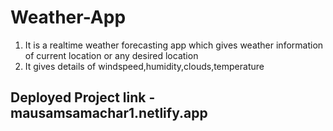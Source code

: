 # Weather-App
<ol>
  <li>
    It is a realtime weather forecasting app which gives weather information of current location or any desired location
  </li>
  <li>
    It gives details of windspeed,humidity,clouds,temperature
  </li>
</ol>
<h2>
  Deployed  Project link -mausamsamachar1.netlify.app
</h2>
